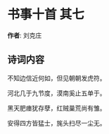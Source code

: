 # 书事十首  其七

**作者**: 刘克庄

## 诗词内容

不知边信近何如，但见朝朝发虎符。

河北几于九节度，漠南奚止五单于。

黑天肥瘗犹存孽，红贼巢荒尚有雏。

安得四方皆猛士，旄头扫尽一尘无。

